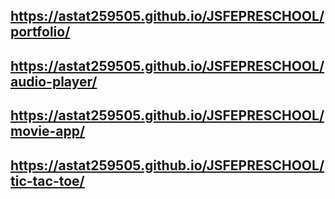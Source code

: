 ## https://astat259505.github.io/JSFEPRESCHOOL/portfolio/
## https://astat259505.github.io/JSFEPRESCHOOL/audio-player/
## https://astat259505.github.io/JSFEPRESCHOOL/movie-app/
## https://astat259505.github.io/JSFEPRESCHOOL/tic-tac-toe/
